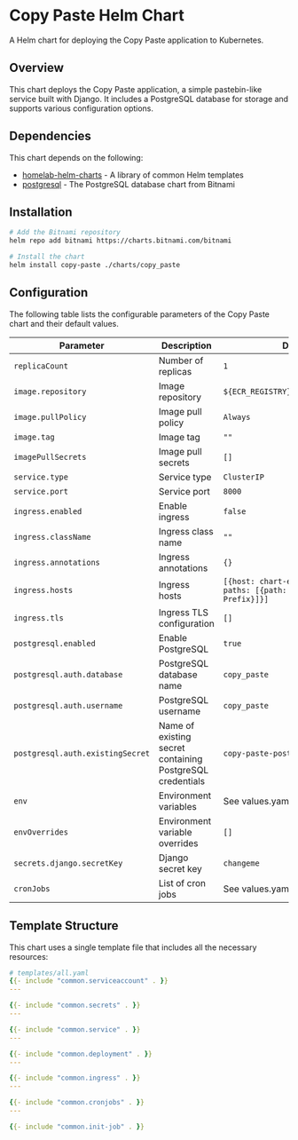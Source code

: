 # Copy Paste Helm Chart

A Helm chart for deploying the Copy Paste application to Kubernetes.

## Overview

This chart deploys the Copy Paste application, a simple pastebin-like service built with Django. It includes a PostgreSQL database for storage and supports various configuration options.

## Dependencies

This chart depends on the following:

- [homelab-helm-charts](https://github.com/jheckmanorg/homelab_helm_charts) - A library of common Helm templates
- [postgresql](https://github.com/bitnami/charts/tree/master/bitnami/postgresql) - The PostgreSQL database chart from Bitnami

## Installation

```bash
# Add the Bitnami repository
helm repo add bitnami https://charts.bitnami.com/bitnami

# Install the chart
helm install copy-paste ./charts/copy_paste
```

## Configuration

The following table lists the configurable parameters of the Copy Paste chart and their default values.

| Parameter | Description | Default |
|-----------|-------------|---------|
| `replicaCount` | Number of replicas | `1` |
| `image.repository` | Image repository | `${ECR_REGISTRY}/${ECR_REPOSITORY}` |
| `image.pullPolicy` | Image pull policy | `Always` |
| `image.tag` | Image tag | `""` |
| `imagePullSecrets` | Image pull secrets | `[]` |
| `service.type` | Service type | `ClusterIP` |
| `service.port` | Service port | `8000` |
| `ingress.enabled` | Enable ingress | `false` |
| `ingress.className` | Ingress class name | `""` |
| `ingress.annotations` | Ingress annotations | `{}` |
| `ingress.hosts` | Ingress hosts | `[{host: chart-example.local, paths: [{path: /, pathType: Prefix}]}]` |
| `ingress.tls` | Ingress TLS configuration | `[]` |
| `postgresql.enabled` | Enable PostgreSQL | `true` |
| `postgresql.auth.database` | PostgreSQL database name | `copy_paste` |
| `postgresql.auth.username` | PostgreSQL username | `copy_paste` |
| `postgresql.auth.existingSecret` | Name of existing secret containing PostgreSQL credentials | `copy-paste-postgresql-auth` |
| `env` | Environment variables | See values.yaml |
| `envOverrides` | Environment variable overrides | `[]` |
| `secrets.django.secretKey` | Django secret key | `changeme` |
| `cronJobs` | List of cron jobs | See values.yaml |

## Template Structure

This chart uses a single template file that includes all the necessary resources:

```yaml
# templates/all.yaml
{{- include "common.serviceaccount" . }}
---

{{- include "common.secrets" . }}
---

{{- include "common.service" . }}
---

{{- include "common.deployment" . }}
---

{{- include "common.ingress" . }}
---

{{- include "common.cronjobs" . }}
---

{{- include "common.init-job" . }}
```
